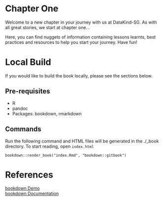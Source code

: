 Chapter One
===========

Welcome to a new chapter in your journey with us at DataKind-SG. As with all great stories, we start at chapter one...

Here, you can find nuggets of information containing lessons learnts, best practices and resources to help you start your journey. Have fun!

# Local Build
If you would like to build the book locally, please see the sections below.

## Pre-requisites
- R
- pandoc
- Packages: bookdown, rmarkdown

## Commands
Run the following command and HTML files will be generated in the ./_book directory. To start reading, open `index.html`
```
bookdown::render_book("index.Rmd", "bookdown::gitbook")
```

# References
[bookdown Demo](https://github.com/rstudio/bookdown)  
[bookdown Documentation](https://bookdown.org/yihui/bookdown/)
